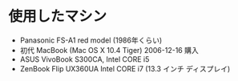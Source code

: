# 使用したマシン

* Panasonic FS-A1 red model (1986年くらい)
* 初代 MacBook (Mac OS X 10.4 Tiger) 2006-12-16 購入
* ASUS VivoBook S300CA, Intel CORE i5
* ZenBook Flip UX360UA Intel CORE i7 (13.3 インチ ディスプレイ)

